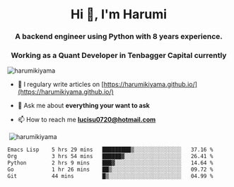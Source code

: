 <h1 align="center">Hi 👋, I'm Harumi</h1>
<h3 align="center">A backend engineer using <b>Python</b> with 8 years experience.</h3>
<h3 align="center">Working as a Quant Developer in <b>Tenbagger Capital</b> currently</h3>

<p align="left"> <img src="https://komarev.com/ghpvc/?username=harumikiyama" alt="harumikiyama" /> </p>


- 📝 I regulary write articles on [https://harumikiyama.github.io/](https://harumikiyama.github.io/)

- 💬 Ask me about **everything your want to ask**

- 📫 How to reach me **lucisu0720@hotmail.com**

<p>&nbsp;<img align="center" src="https://github-readme-stats.vercel.app/api?username=harumikiyama&show_icons=true" alt="harumikiyama" /></p>


<!--START_SECTION:waka-->

```txt
Emacs Lisp    5 hrs 29 mins   █████████▒░░░░░░░░░░░░░░░   37.16 %
Org           3 hrs 54 mins   ██████▓░░░░░░░░░░░░░░░░░░   26.41 %
Python        2 hrs 9 mins    ███▓░░░░░░░░░░░░░░░░░░░░░   14.64 %
Go            1 hr 26 mins    ██▒░░░░░░░░░░░░░░░░░░░░░░   09.72 %
Git           44 mins         █▒░░░░░░░░░░░░░░░░░░░░░░░   04.99 %
```

<!--END_SECTION:waka-->
